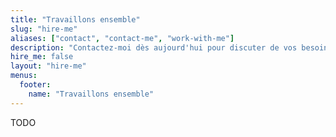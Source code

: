 ```yaml
---
title: "Travaillons ensemble"
slug: "hire-me"
aliases: ["contact", "contact-me", "work-with-me"]
description: "Contactez-moi dès aujourd'hui pour discuter de vos besoins et découvrir comment je peux vous aider à atteindre vos objectifs."
hire_me: false
layout: "hire-me"
menus:
  footer:
    name: "Travaillons ensemble"
---
```


TODO
